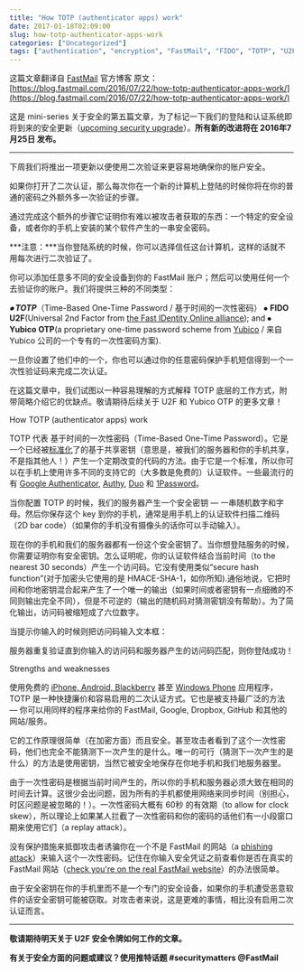 ```yaml
---
title: "How TOTP (authenticator apps) work"
date: 2017-01-18T02:09:00
slug: how-totp-authenticator-apps-work
categories: ["Uncategorized"]
tags: ["authentication", "encryption", "FastMail", "FIDO", "TOTP", "U2F"]
---
```


这篇文章翻译自 [FastMail](https://www.fastmail.com/?STKI=16759801) 官方博客
原文：[https://blog.fastmail.com/2016/07/22/how-totp-authenticator-apps-work/](https://blog.fastmail.com/2016/07/22/how-totp-authenticator-apps-work/)

这是 mini-series 关于安全的第五篇文章，为了标记一下我们的登陆和认证系统即将到来的安全更新（[upcoming security upgrade](https://blog.fastmail.com/2016/07/18/new-features-to-keep-your-fastmail-account-even-more-secure/)）。**所有新的改进将在 2016年7月25日 发布。**

---

下周我们将推出一项更新以便使用二次验证来更容易地确保你的账户安全。

如果你打开了二次认证，那么每次你在一个新的计算机上登陆的时候你将在你的普通的密码之外额外多一次验证的步骤。

通过完成这个额外的步骤它证明你有难以被攻击者获取的东西：一个特定的安全设备，或者你的手机上安装的某个软件产生的一串安全密码。

***注意：***当你登陆系统的时候，你可以选择信任这台计算机，这样的话就不用每次进行二次验证了。

你可以添加任意多不同的安全设备到你的 FastMail 账户；然后可以使用任何一个去验证你的账户。我们将提供三种的不同类型：

***⦁ TOTP***（Time-Based One-Time Password / 基于时间的一次性密码）
⦁ **FIDO U2F**(Universal 2nd Factor from [the Fast IDentity Online alliance](https://fidoalliance.org/)); and
⦁ **Yubico OTP**(a proprietary one-time password scheme from [Yubico](https://www.yubico.com/) / 来自 Yubico 公司的一个专有的一次性密码方案).

一旦你设置了他们中的一个，你也可以通过你的任意密码保护手机短信得到一个一次性验证码来完成二次认证。

在这篇文章中，我们试图以一种容易理解的方式解释 TOTP 底层的工作方式，附带简略介绍它的优缺点。敬请期待后续关于 U2F 和 Yubico OTP 的更多文章！

How TOTP (authenticator apps) work

TOTP 代表 基于时间的一次性密码（Time-Based One-Time Password）。它是一个已经被[标准化](https://tools.ietf.org/html/rfc6238)了的基于共享密钥（意思是，被我们的服务器和你的手机共享，不是指其他人！）产生一个定期改变的代码的方法。由于它是一个标准，所以你可以在手机上使用许多不同的支持它的（大多数是免费的）认证软件。一些最流行的有 [Google Authenticator](https://support.google.com/accounts/answer/1066447?hl=en), [Authy](https://www.authy.com/app/), [Duo](https://duo.com/solutions/features/two-factor-authentication-methods/duo-mobile) 和 [1Password](https://1password.com/)。

当你配置 TOTP 的时候，我们的服务器产生一个安全密钥 — 一串随机数字和字母。然后你保存这个 key 到你的手机，通常是用手机上的认证软件扫描二维码（2D bar code）（如果你的手机没有摄像头的话你可以手动输入）。

现在你的手机和我们的服务器都有一份这个安全密钥了。当你想登陆服务的时候，你需要证明你有安全密钥。怎么证明呢，你的认证软件结合当前时间（to the nearest 30 seconds）产生一个访问码。它没有使用类似“secure hash function”(对于加密头它使用的是 HMACE-SHA-1，如你所知).通俗地说，它把时间和你地密钥混合起来产生了一个唯一的输出（如果时间或者密钥有一点细微的不同则输出完全不同），但是不可逆的（输出的随机码对猜测密钥没有帮助）。为了简化输出，访问码被缩短成了六位数字。

当提示你输入的时候则把访问码输入文本框：

服务器重复验证直到你输入的访问码和服务器产生的访问码匹配，则你登陆成功！

Strengths and weaknesses

使用免费的 [iPhone, Android, Blackberry](https://support.google.com/accounts/answer/1066447?hl=en) 甚至 [Windows Phone](https://www.microsoft.com/en-US/store/apps/Authenticator/9WZDNCRFJ3RJ) 应用程序，TOTP 是一种快捷廉价和容易启用的二次认证方式。它也是被支持最广泛的方法 — 你可以用同样的程序来给你的 FastMail, Google, Dropbox, GitHub 和其他的网站/服务。

它的工作原理很简单（在加密方面）而且安全。甚至攻击者看到了这个一次性密码，他们也完全不能猜测下一次产生的是什么。唯一的可行（猜测下一次产生的是什么）的方法是使用密钥，当然它被安全地保存在你地手机和我们地服务器里。

由于一次性密码是根据当前时间产生的，所以你的手机和服务器必须大致在相同的时间去计算。这很少会出问题，因为所有的手机都使用网络来同步时间（别担心，时区问题是被忽略的！）。一次性密码大概有 60秒 的有效期（to allow for clock skew），所以理论上如果某人拦截了一次性密码和你的密码的话他们有一小段窗口期来使用它们（a replay attack）。

没有保护措施来抵御攻击者诱骗你在一个不是 FastMail 的网站（a [phishing attack](https://www.fastmail.com/help/account/phishing.html)）来输入这个一次性密码。记住在你输入安全凭证之前查看你是否在真实的 FastMail 网站（[check you're on the real FastMail website](https://www.fastmail.com/help/account/phishing.html#secure)）的办法很简单。

由于安全密钥在你的手机里而不是一个专门的安全设备，如果你的手机遭受恶意软件的话安全密钥可能被窃取。对攻击者来说，这是更难的事情，相比没有启用二次认证而言。

---

**敬请期待明天关于 U2F 安全令牌如何工作的文章。**

**有关于安全方面的问题或建议？使用推特话题 #securitymatters @FastMail**